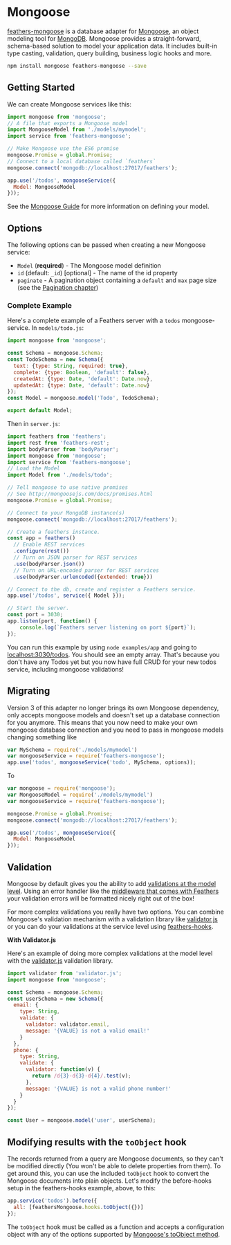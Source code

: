 # Mongoose

[feathers-mongoose](https://github.com/feathersjs/feathers-mongoose) is a database adapter for [Mongoose](http://mongoosejs.com/), an object modeling tool for [MongoDB](https://www.mongodb.org/). Mongoose provides a straight-forward, schema-based solution to model your application data. It includes built-in type casting, validation, query building, business logic hooks and more.

```bash
npm install mongoose feathers-mongoose --save
```

## Getting Started

We can create Mongoose services like this:

```js
import mongoose from 'mongoose';
// A file that exports a Mongoose model
import MongooseModel from './models/mymodel';
import service from 'feathers-mongoose';

// Make Mongoose use the ES6 promise
mongoose.Promise = global.Promise;
// Connect to a local database called `feathers`
mongoose.connect('mongodb://localhost:27017/feathers');

app.use('/todos', mongooseService({
  Model: MongooseModel
}));
```

See the [Mongoose Guide](http://mongoosejs.com/docs/guide.html) for more information on defining your model.

## Options

The following options can be passed when creating a new Mongoose service:

- `Model` (**required**) - The Mongoose model definition
- `id` (default: `_id`) [optional] - The name of the id property
- `paginate` - A pagination object containing a `default` and `max` page size (see the [Pagination chapter](databases/pagination.md))

### Complete Example

Here's a complete example of a Feathers server with a `todos` mongoose-service. In `models/todo.js`:

```js
import mongoose from 'mongoose';

const Schema = mongoose.Schema;
const TodoSchema = new Schema({
  text: {type: String, required: true},
  complete: {type: Boolean, 'default': false},
  createdAt: {type: Date, 'default': Date.now},
  updatedAt: {type: Date, 'default': Date.now}
});
const Model = mongoose.model('Todo', TodoSchema);

export default Model;
```

Then in `server.js`:

```js
import feathers from 'feathers';
import rest from 'feathers-rest';
import bodyParser from 'bodyParser';
import mongoose from 'mongoose';
import service from 'feathers-mongoose';
// Load the Model
import Model from './models/todo';

// Tell mongoose to use native promises
// See http://mongoosejs.com/docs/promises.html
mongoose.Promise = global.Promise;

// Connect to your MongoDB instance(s)
mongoose.connect('mongodb://localhost:27017/feathers');

// Create a feathers instance.
const app = feathers()
  // Enable REST services
  .configure(rest())
  // Turn on JSON parser for REST services
  .use(bodyParser.json())
  // Turn on URL-encoded parser for REST services
  .use(bodyParser.urlencoded({extended: true}))

// Connect to the db, create and register a Feathers service.
app.use('/todos', service({ Model }));

// Start the server.
const port = 3030;
app.listen(port, function() {
    console.log(`Feathers server listening on port ${port}`);
});
```

You can run this example by using `node examples/app` and going to [localhost:3030/todos](http://localhost:3030/todos). You should see an empty array. That's because you don't have any Todos yet but you now have full CRUD for your new todos service, including mongoose validations!

## Migrating

Version 3 of this adapter no longer brings its own Mongoose dependency, only accepts mongoose models and doesn't set up a database connection for you anymore. This means that you now need to make your own mongoose database connection and you need to pass in mongoose models changing something like

```js
var MySchema = require('./models/mymodel')
var mongooseService = require('feathers-mongoose');
app.use('todos', mongooseService('todo', MySchema, options));
```

To

```js
var mongoose = require('mongoose');
var MongooseModel = require('./models/mymodel')
var mongooseService = require('feathers-mongoose');

mongoose.Promise = global.Promise;
mongoose.connect('mongodb://localhost:27017/feathers');

app.use('/todos', mongooseService({
  Model: MongooseModel
}));
```

## Validation

Mongoose by default gives you the ability to add [validations at the model level](http://mongoosejs.com/docs/validation.html). Using an error handler like the [middleware that comes with Feathers](https://github.com/feathersjs/generator-feathers/blob/master/app/templates/src/middleware/error-handler.js) your validation errors will be formatted nicely right out of the box!

For more complex validations you really have two options. You can combine Mongoose's validation mechanism with a validation library like [validator.js](https://github.com/chriso/validator.js) or you can do your validations at the service level using [feathers-hooks](https://github.com/feathersjs/feathers-hooks).

__With Validator.js__

Here's an example of doing more complex validations at the model level with the [validator.js](https://github.com/guillaumepotier/validator.js) validation library.

```js
import validator from 'validator.js';
import mongoose from 'mongoose';

const Schema = mongoose.Schema;
const userSchema = new Schema({
  email: {
    type: String,
    validate: {
      validator: validator.email,
      message: '{VALUE} is not a valid email!'
    }
  },
  phone: {
    type: String,
    validate: {
      validator: function(v) {
        return /d{3}-d{3}-d{4}/.test(v);
      },
      message: '{VALUE} is not a valid phone number!'
    }
  }
});

const User = mongoose.model('user', userSchema);
```

## Modifying results with the `toObject` hook

The records returned from a query are Mongoose documents, so they can't be modified directly (You won't be able to delete properties from them).  To get around this, you can use the included `toObject` hook to convert the Mongoose documents into plain objects.  Let's modify the before-hooks setup in the feathers-hooks example, above, to this:

```js
app.service('todos').before({
  all: [feathersMongoose.hooks.toObject({})]
});
```

The `toObject` hook must be called as a function and accepts a configuration object with any of the options supported by [Mongoose's toObject method](http://mongoosejs.com/docs/api.html#document_Document-toObject).
